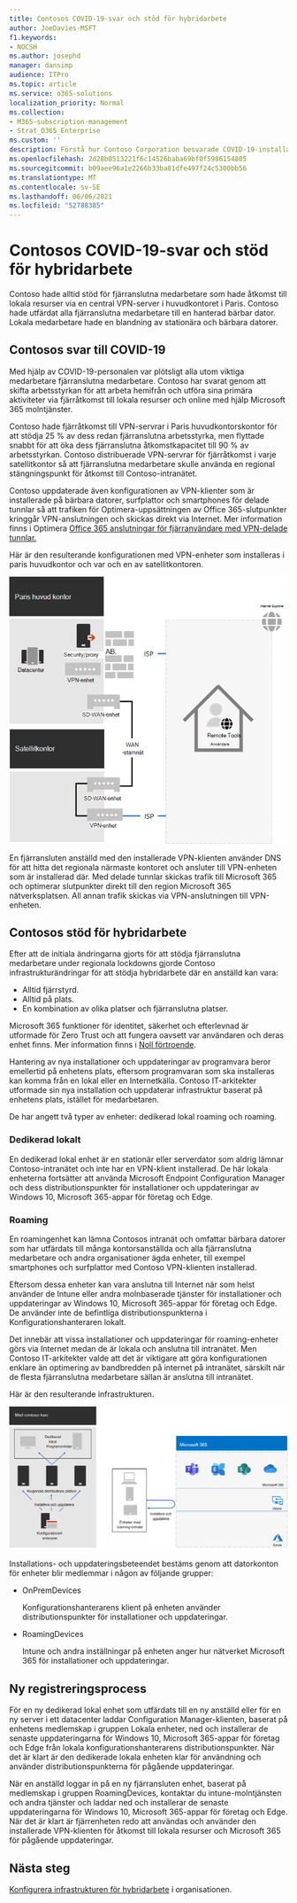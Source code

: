 ```yaml
---
title: Contosos COVID-19-svar och stöd för hybridarbete
author: JoeDavies-MSFT
f1.keywords:
- NOCSH
ms.author: josephd
manager: dansimp
audience: ITPro
ms.topic: article
ms.service: o365-solutions
localization_priority: Normal
ms.collection:
- M365-subscription-management
- Strat_O365_Enterprise
ms.custom: ''
description: Förstå hur Contoso Corporation besvarade COVID-19-installationen ochkompilerade deras programvaruinstallations- och uppdateringsinfrastruktur för hybridarbete.
ms.openlocfilehash: 2d28b0513221f6c14526baba69bf0f5986154805
ms.sourcegitcommit: b09aee96a1e2266b33ba81dfe497f24c5300bb56
ms.translationtype: MT
ms.contentlocale: sv-SE
ms.lasthandoff: 06/06/2021
ms.locfileid: "52788385"
---
```

# <a name="contosos-covid-19-response-and-support-for-hybrid-work"></a>Contosos COVID-19-svar och stöd för hybridarbete

Contoso hade alltid stöd för fjärranslutna medarbetare som hade åtkomst till lokala resurser via en central VPN-server i huvudkontoret i Paris. Contoso hade utfärdat alla fjärranslutna medarbetare till en hanterad bärbar dator. Lokala medarbetare hade en blandning av stationära och bärbara datorer.

## <a name="contosos-response-to-covid-19"></a>Contosos svar till COVID-19

Med hjälp av COVID-19-personalen var plötsligt alla utom viktiga medarbetare fjärranslutna medarbetare. Contoso har svarat genom att skifta arbetsstyrkan för att arbeta hemifrån och utföra sina primära aktiviteter via fjärråtkomst till lokala resurser och online med hjälp Microsoft 365 molntjänster.

Contoso hade fjärråtkomst till VPN-servrar i Paris huvudkontorskontor för att stödja 25 % av dess redan fjärranslutna arbetsstyrka, men flyttade snabbt för att öka dess fjärranslutna åtkomstkapacitet till 90 % av arbetsstyrkan. Contoso distribuerade VPN-servrar för fjärråtkomst i varje satellitkontor så att fjärranslutna medarbetare skulle använda en regional stängningspunkt för åtkomst till Contoso-intranätet.

Contoso uppdaterade även konfigurationen av VPN-klienter som är installerade på bärbara datorer, surfplattor och smartphones för delade tunnlar så att trafiken för Optimera-uppsättningen av Office 365-slutpunkter kringgår VPN-anslutningen och skickas direkt via Internet. Mer information finns i Optimera [Office 365 anslutningar för fjärranvändare med VPN-delade tunnlar.](../enterprise/microsoft-365-vpn-split-tunnel.md)

Här är den resulterande konfigurationen med VPN-enheter som installeras i paris huvudkontor och var och en av satellitkontoren. 

![Contosos VPN-infrastruktur](../media/contoso-remote-onsite-work/contoso-vpn-infrastructure.png)

En fjärransluten anställd med den installerade VPN-klienten använder DNS för att hitta det regionala närmaste kontoret och ansluter till VPN-enheten som är installerad där. Med delade tunnlar skickas trafik till Microsoft 365 och optimerar slutpunkter direkt till den region Microsoft 365 nätverksplatsen. All annan trafik skickas via VPN-anslutningen till VPN-enheten.

## <a name="contosos-support-for-hybrid-work"></a>Contosos stöd för hybridarbete

Efter att de initiala ändringarna gjorts för att stödja fjärranslutna medarbetare under regionala lockdowns gjorde Contoso infrastrukturändringar för att stödja hybridarbete där en anställd kan vara:

- Alltid fjärrstyrd.
- Alltid på plats.
- En kombination av olika platser och fjärranslutna platser.

Microsoft 365 funktioner för identitet, säkerhet och efterlevnad är utformade för Zero Trust och att fungera oavsett var användaren och deras enhet finns. Mer information finns i [Noll förtroende](https://www.microsoft.com/security/business/zero-trust).

Hantering av nya installationer och uppdateringar av programvara beror emellertid på enhetens plats, eftersom programvaran som ska installeras kan komma från en lokal eller en Internetkälla. Contoso IT-arkitekter utformade sin nya installation och uppdaterar infrastruktur baserat på enhetens plats, istället för medarbetaren.

De har angett två typer av enheter: dedikerad lokal roaming och roaming.

### <a name="dedicated-on-premises"></a>Dedikerad lokalt

En dedikerad lokal enhet är en stationär eller serverdator som aldrig lämnar Contoso-intranätet och inte har en VPN-klient installerad. De här lokala enheterna fortsätter att använda Microsoft Endpoint Configuration Manager och dess distributionspunkter för installationer och uppdateringar av Windows 10, Microsoft 365-appar för företag och Edge.

### <a name="roaming"></a>Roaming

En roamingenhet kan lämna Contosos intranät och omfattar bärbara datorer som har utfärdats till många kontorsanställda och alla fjärranslutna medarbetare och andra organisationer ägda enheter, till exempel smartphones och surfplattor med Contoso VPN-klienten installerad. 

Eftersom dessa enheter kan vara anslutna till Internet när som helst använder de Intune eller andra molnbaserade tjänster för installationer och uppdateringar av Windows 10, Microsoft 365-appar för företag och Edge. De använder inte de befintliga distributionspunkterna i Konfigurationshanteraren lokalt.

Det innebär att vissa installationer och uppdateringar för roaming-enheter görs via Internet medan de är lokala och anslutna till intranätet. Men Contoso IT-arkitekter valde att det är viktigare att göra konfigurationen enklare än optimering av bandbredden på internet på intranätet, särskilt när de flesta fjärranslutna medarbetare sällan är anslutna till intranätet.

Här är den resulterande infrastrukturen.

![Infrastruktur för installationer och uppdateringar av Contosos](../media/contoso-remote-onsite-work/contoso-updates-infrastructure.png)

Installations- och uppdateringsbeteendet bestäms genom att datorkonton för enheter blir medlemmar i någon av följande grupper:

- OnPremDevices

  Konfigurationshanterarens klient på enheten använder distributionspunkter för installationer och uppdateringar.

- RoamingDevices

  Intune och andra inställningar på enheten anger hur nätverket Microsoft 365 för installationer och uppdateringar.

## <a name="new-onboarding-process"></a>Ny registreringsprocess

För en ny dedikerad lokal enhet som utfärdats till en ny anställd eller för en ny server i ett datacenter laddar Configuration Manager-klienten, baserat på enhetens medlemskap i gruppen Lokala enheter, ned och installerar de senaste uppdateringarna för Windows 10, Microsoft 365-appar för företag och Edge från lokala konfigurationshanterarens distributionspunkter. När det är klart är den dedikerade lokala enheten klar för användning och använder distributionspunkterna för pågående uppdateringar.

När en anställd loggar in på en ny fjärransluten enhet, baserat på medlemskap i gruppen RoamingDevices, kontaktar du intune-molntjänsten och andra tjänster och laddar ned och installerar de senaste uppdateringarna för Windows 10, Microsoft 365-appar för företag och Edge. När det är klart är fjärrenheten redo att användas och använder den installerade VPN-klienten för åtkomst till lokala resurser och Microsoft 365 för pågående uppdateringar.

## <a name="next-step"></a>Nästa steg

[Konfigurera infrastrukturen för hybridarbete](empower-people-to-work-remotely.md) i organisationen.
